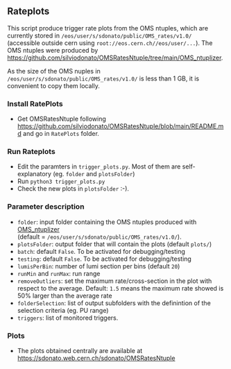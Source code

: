 ## Rateplots
This script produce trigger rate plots from the OMS ntuples, which are currently stored in `/eos/user/s/sdonato/public/OMS_rates/v1.0/` (accessible outside cern using `root://eos.cern.ch//eos/user/...`). The OMS ntuples were produced by https://github.com/silviodonato/OMSRatesNtuple/tree/main/OMS_ntuplizer. 

As the size of the OMS nuples in `/eos/user/s/sdonato/public/OMS_rates/v1.0/` is less than 1 GB, it is convenient to copy them locally.


### Install RatePlots
- Get OMSRatesNtuple following https://github.com/silviodonato/OMSRatesNtuple/blob/main/README.md and go in `RatePlots` folder.

### Run Rateplots
- Edit the paramters in `trigger_plots.py`. Most of them are self-explanatory (eg. `folder` and `plotsFolder`)
- Run `python3 trigger_plots.py`
- Check the new plots in `plotsFolder` :-).

### Parameter description
- `folder`: input folder containing the OMS ntuples produced with [OMS_ntuplizer](https://github.com/silviodonato/OMSRatesNtuple/tree/main/OMS_ntuplizer) \
 (default = `/eos/user/s/sdonato/public/OMS_rates/v1.0/`).
- `plotsFolder`: output folder that will contain the plots (default `plots/`)
- `batch`: default `False`. To be activated for debugging/testing
- `testing`: default `False`. To be activated for debugging/testing
- `lumisPerBin`: number of lumi section per bins (default `20`)
- `runMin` and `runMax`: run range
- `removeOutliers`: set the maximum rate/cross-section in the plot with respect to the average. Default: `1.5` means the maximum rate showed is 50% larger than the average rate 
- `folderSelection`: list of output subfolders with the definintion of the selection criteria (eg. PU range)
- `triggers`: list of monitored triggers.

### Plots

- The plots obtained centrally are available at https://sdonato.web.cern.ch/sdonato/OMSRatesNtuple
